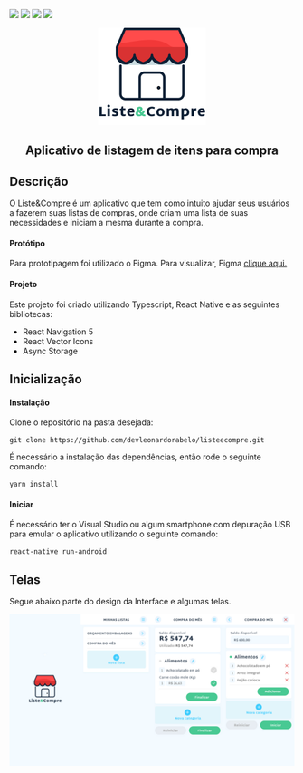 <p>
  <img src=https://img.shields.io/badge/Versão-1.0-green />
  <img src=https://img.shields.io/badge/React%20Native-0.63.2-blue />
  <img src=https://img.shields.io/badge/React%20Navigation-5.x-blueviolet />
  <img src=https://img.shields.io/badge/React%20Native%20Vector%20Icons-7.0.0-blue />
</p>

<p align="center">
  <img src="https://raw.githubusercontent.com/devleonardorabelo/listeecompre/master/src/assets/images/logo.png" />
</p>

<h2 align="center">Aplicativo de listagem de itens para compra</h2>

## Descrição

O Liste&Compre é um aplicativo que tem como intuito ajudar seus usuários a fazerem suas listas de compras, onde criam uma lista de suas necessidades e iniciam a mesma durante a compra.

#### Protótipo

Para prototipagem foi utilizado o Figma. Para visualizar, Figma <a href="https://www.figma.com/file/xKNyoxuaLflfzrMAWzWLIj/Untitled?node-id=0%3A1">clique aqui.</a>

#### Projeto

Este projeto foi criado utilizando Typescript, React Native e as seguintes bibliotecas:

<ul>
  <li>React Navigation 5</li>
  <li>React Vector Icons</li>
  <li>Async Storage</li>
</ul>


## Inicialização

#### Instalação

Clone o repositório na pasta desejada:

    git clone https://github.com/devleonardorabelo/listeecompre.git

É necessário a instalação das dependências, então rode o seguinte comando:

    yarn install
    

#### Iniciar

É necessário ter o Visual Studio ou algum smartphone com depuração USB para emular o aplicativo utilizando o seguinte comando:

    react-native run-android
    
## Telas

Segue abaixo parte do design da Interface e algumas telas.

<img src="https://raw.githubusercontent.com/devleonardorabelo/listeecompre/master/prototipo.jpg" />
